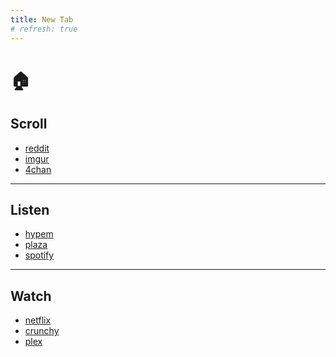 ```yaml
---
title: New Tab
# refresh: true
---
```


# 🏠

## Scroll

- [reddit](https://reddit.com)
- [imgur](https://imgur.com)
- [4chan](https://4chan.org)

---

## Listen

- [hypem](https://hypem.com)
- [plaza](https://plaza.one)
- [spotify](https://open.spotify.com)

---

## Watch

- [netflix](https://netflix.com)
- [crunchy](https://www.crunchyroll.com)
- [plex](https://app.plex.tv)

<script type="text/javascript">
  const req = new XMLHttpRequest();
  //const url = 'http://wttr.in/?format=%c%f'
  const url = "http://wttr.in/?format=%c";
  //const url = "http://wttr.in/?format=%C+%f";
  req.open("GET", url);
  req.send();
  req.onreadystatechange = function () {
    if (this.readyState == 4 && this.status == 200) {
      h1 = document.querySelector("h1")
      h1.textContent = req.responseText
    } else {
      console.error(this)
    }
    h1.classList.add("show")
  };
</script>

<!-- vim: set nospell ft=markdown ts=2 sts=2 et: -->
